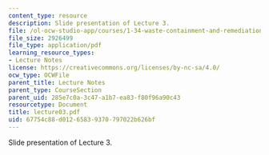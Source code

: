 ```yaml
---
content_type: resource
description: Slide presentation of Lecture 3.
file: /ol-ocw-studio-app/courses/1-34-waste-containment-and-remediation-technology-spring-2004/67754c88d01265839370797022b626bf_lecture03.pdf
file_size: 2926499
file_type: application/pdf
learning_resource_types:
- Lecture Notes
license: https://creativecommons.org/licenses/by-nc-sa/4.0/
ocw_type: OCWFile
parent_title: Lecture Notes
parent_type: CourseSection
parent_uid: 285e7c0a-3c47-a1b7-ea83-f80f96a90c43
resourcetype: Document
title: lecture03.pdf
uid: 67754c88-d012-6583-9370-797022b626bf
---
```

Slide presentation of Lecture 3.